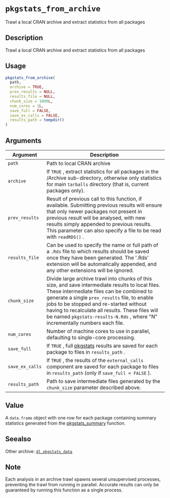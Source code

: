 # `pkgstats_from_archive`

Trawl a local CRAN archive and extract statistics from all packages


## Description

Trawl a local CRAN archive and extract statistics from all packages


## Usage

```r
pkgstats_from_archive(
  path,
  archive = TRUE,
  prev_results = NULL,
  results_file = NULL,
  chunk_size = 1000L,
  num_cores = 1L,
  save_full = FALSE,
  save_ex_calls = FALSE,
  results_path = tempdir()
)
```


## Arguments

Argument      |Description
------------- |----------------
`path`     |     Path to local CRAN archive
`archive`     |     If `TRUE` , extract statistics for all packages in the /Archive sub-directory, otherwise only statistics for main `tarballs`  directory (that is, current packages only).
`prev_results`     |     Result of previous call to this function, if available. Submitting previous results will ensure that only newer packages not present in previous result will be analysed, with new results simply appended to previous results. This parameter can also specify a file to be read with `readRDS()` .
`results_file`     |     Can be used to specify the name or full path of a `.Rds`  file to which results should be saved once they have been generated. The '.Rds' extension will be automatically appended, and any other extensions will be ignored.
`chunk_size`     |     Divide large archive trawl into chunks of this size, and save intermediate results to local files. These intermediate files can be combined to generate a single `prev_results` file, to enable jobs to be stopped and re-started without having to recalculate all results. These files will be named `pkgstats-results-N.Rds` , where "N" incrementally numbers each file.
`num_cores`     |     Number of machine cores to use in parallel, defaulting to single-core processing.
`save_full`     |     If `TRUE` , full [pkgstats](#pkgstats) results are saved for each package to files in `results_path` .
`save_ex_calls`     |     If `TRUE` , the results of the `external_calls` component are saved for each package to files in `results_path` (only if `save_full = FALSE` ).
`results_path`     |     Path to save intermediate files generated by the `chunk_size` parameter described above.


## Value

A `data.frame` object with one row for each package containing
 summary statistics generated from the [pkgstats_summary](#pkgstatssummary) function.


## Seealso

Other archive:
 [`dl_pkgstats_data`](#dlpkgstatsdata)


## Note

Each analysis in an archive trawl spawns several unsupervised 
 processes, preventing the trawl from running in parallel. Accurate results
 can only be guaranteed by running this function as a single process.


